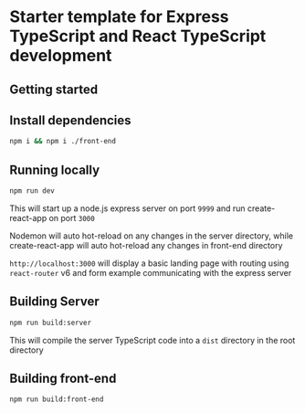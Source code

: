 # Starter template for Express TypeScript and React TypeScript development

## Getting started

## Install dependencies

```sh
npm i && npm i ./front-end
```

## Running locally

```sh
npm run dev
```

This will start up a node.js express server on port `9999` and run create-react-app on port `3000`

Nodemon will auto hot-reload on any changes in the server directory, while create-react-app will auto hot-reload any changes in front-end directory

`http://localhost:3000` will display a basic landing page with routing using `react-router` v6 and form example communicating with the express server

## Building Server

```sh
npm run build:server
```

This will compile the server TypeScript code into a `dist` directory in the root directory

## Building front-end

```sh
npm run build:front-end
```
